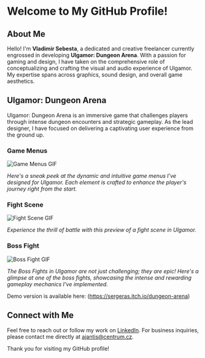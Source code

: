 # Welcome to My GitHub Profile!

## About Me
Hello! I'm **Vladimir Sebesta**, a dedicated and creative freelancer currently engrossed in developing **Ulgamor: Dungeon Arena**. With a passion for gaming and design, I have taken on the comprehensive role of conceptualizing and crafting the visual and audio experience of Ulgamor. My expertise spans across graphics, sound design, and overall game aesthetics.

## Ulgamor: Dungeon Arena
Ulgamor: Dungeon Arena is an immersive game that challenges players through intense dungeon encounters and strategic gameplay. As the lead designer, I have focused on delivering a captivating user experience from the ground up.

### Game Menus
![Game Menus GIF](https://github.com/Sergeras/Sergeras/assets/41525257/3a4a034c-16fc-4773-b144-3fc2ab8047fd)

*Here's a sneak peek at the dynamic and intuitive game menus I've designed for Ulgamor. Each element is crafted to enhance the player's journey right from the start.*

### Fight Scene
![Fight Scene GIF](https://github.com/Sergeras/Sergeras/assets/41525257/af600b3e-4336-4209-8375-2b504e5360df)

*Experience the thrill of battle with this preview of a fight scene in Ulgamor.*

### Boss Fight
![Boss Fight GIF](https://github.com/Sergeras/Sergeras/assets/41525257/3e0c3d8b-3a96-4945-a9a1-a4cbbecaedf4)

*The Boss Fights in Ulgamor are not just challenging; they are epic! Here's a glimpse at one of the boss fights, showcasing the intense and rewarding gameplay mechanics I've implemented.*

Demo version is available here: (https://sergeras.itch.io/dungeon-arena)

## Connect with Me
Feel free to reach out or follow my work on [LinkedIn](https://www.linkedin.com/in/vladimir-sebesta-29753b179/). For business inquiries, please contact me directly at ajantis@centrum.cz.

Thank you for visiting my GitHub profile!
